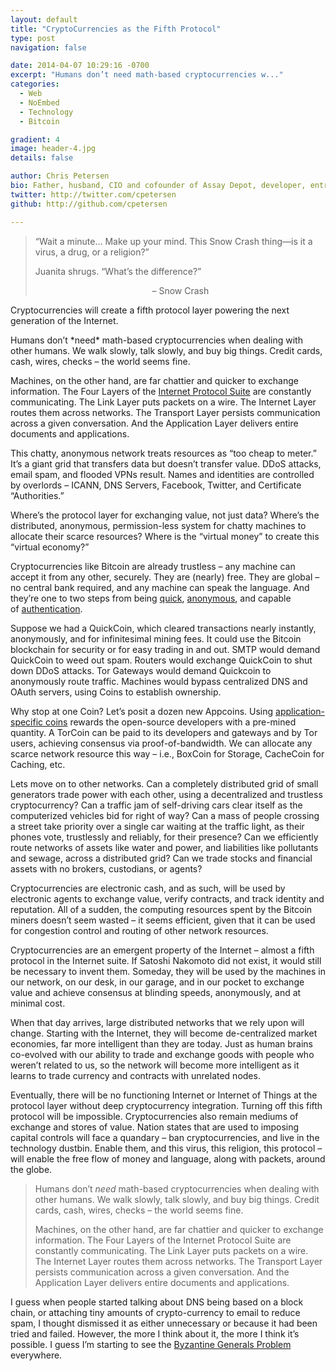 ```yaml
---
layout: default
title: "CryptoCurrencies as the Fifth Protocol"
type: post
navigation: false

date: 2014-04-07 10:29:16 -0700
excerpt: "Humans don’t need math-based cryptocurrencies w..."
categories:
  - Web
  - NoEmbed
  - Technology
  - Bitcoin

gradient: 4
image: header-4.jpg
details: false

author: Chris Petersen
bio: Father, husband, CIO and cofounder of Assay Depot, developer, entrepreneur and technologist.
twitter: http://twitter.com/cpetersen
github: http://github.com/cpetersen

---
```


<blockquote><p>&#8220;Wait a minute&#8230; Make up your mind. This Snow Crash thing—is it a virus, a drug, or a religion?&#8221;</p>
<p>Juanita shrugs. &#8220;What&#8217;s the difference?&#8221;</p>
<p style="text-align:center;">&#8211; Snow Crash</p>
</blockquote>
<p>Cryptocurrencies will create a fifth protocol layer powering the next generation of the Internet.</p>
<p>Humans don&#8217;t *need* math-based cryptocurrencies when dealing with other humans. We walk slowly, talk slowly, and buy big things. Credit cards, cash, wires, checks &#8211; the world seems fine.</p>
<p>Machines, on the other hand, are far chattier and quicker to exchange information. The Four Layers of the <a href="http://en.wikipedia.org/wiki/Internet_protocol_suite">Internet Protocol Suite</a> are constantly communicating. The Link Layer puts packets on a wire. The Internet Layer routes them across networks. The Transport Layer persists communication across a given conversation. And the Application Layer delivers entire documents and applications.</p>
<p>This chatty, anonymous network treats resources as &#8220;too cheap to meter.&#8221; It&#8217;s a giant grid that transfers data but doesn&#8217;t transfer value. DDoS attacks, email spam, and flooded VPNs result. Names and identities are controlled by overlords &#8211; ICANN, DNS Servers, Facebook, Twitter, and Certificate &#8220;Authorities.&#8221;</p>
<p>Where&#8217;s the protocol layer for exchanging value, not just data? Where&#8217;s the distributed, anonymous, permission-less system for chatty machines to allocate their scarce resources? Where is the &#8220;virtual money&#8221; to create this &#8220;virtual economy?&#8221;</p>
<p>Cryptocurrencies like Bitcoin are already trustless &#8211; any machine can accept it from any other, securely. They are (nearly) free. They are global &#8211; no central bank required, and any machine can speak the language. And they&#8217;re one to two steps from being <a href="http://www.fastcoin.ca/">quick</a>, <a href="http://zerocoin.org/">anonymous</a>, and capable of <a href="https://www.namecoin.org/">authentication</a>.</p>
<p>Suppose we had a QuickCoin, which cleared transactions nearly instantly, anonymously, and for infinitesimal mining fees. It could use the Bitcoin blockchain for security or for easy trading in and out. SMTP would demand QuickCoin to weed out spam. Routers would exchange QuickCoin to shut down DDoS attacks. Tor Gateways would demand Quickcoin to anonymously route traffic. Machines would bypass centralized DNS and OAuth servers, using Coins to establish ownership.</p>
<p>Why stop at one Coin? Let&#8217;s posit a dozen new Appcoins. Using <a href="http://startupboy.com/2014/03/09/the-bitcoin-model-for-crowdfunding/">application-specific coins</a> rewards the open-source developers with a pre-mined quantity. A TorCoin can be paid to its developers and gateways and by Tor users, achieving consensus via proof-of-bandwidth. We can allocate any scarce network resource this way &#8211; i.e., BoxCoin for Storage, CacheCoin for Caching, etc.</p>
<p>Lets move on to other networks. Can a completely distributed grid of small generators trade power with each other, using a decentralized and trustless cryptocurrency? Can a traffic jam of self-driving cars clear itself as the computerized vehicles bid for right of way? Can a mass of people crossing a street take priority over a single car waiting at the traffic light, as their phones vote, trustlessly and reliably, for their presence? Can we efficiently route networks of assets like water and power, and liabilities like pollutants and sewage, across a distributed grid? Can we trade stocks and financial assets with no brokers, custodians, or agents?</p>
<p>Cryptocurrencies are electronic cash, and as such, will be used by electronic agents to exchange value, verify contracts, and track identity and reputation. All of a sudden, the computing resources spent by the Bitcoin miners doesn&#8217;t seem wasted &#8211; it seems efficient, given that it can be used for congestion control and routing of other network resources.</p>
<p>Cryptocurrencies are an emergent property of the Internet &#8211; almost a fifth protocol in the Internet suite. If Satoshi Nakomoto did not exist, it would still be necessary to invent them. Someday, they will be used by the machines in our network, on our desk, in our garage, and in our pocket to exchange value and achieve consensus at blinding speeds, anonymously, and at minimal cost.</p>
<p>When that day arrives, large distributed networks that we rely upon will change. Starting with the Internet, they will become de-centralized market economies, far more intelligent than they are today. Just as human brains co-evolved with our ability to trade and exchange goods with people who weren&#8217;t related to us, so the network will become more intelligent as it learns to trade currency and contracts with unrelated nodes.</p>
<p>Eventually, there will be no functioning Internet or Internet of Things at the protocol layer without deep cryptocurrency integration. Turning off this fifth protocol will be impossible. Cryptocurrencies also remain mediums of exchange and stores of value. Nation states that are used to imposing capital controls will face a quandary &#8211; ban cryptocurrencies, and live in the technology dustbin. Enable them, and this virus, this religion, this protocol &#8211; will enable the free flow of money and language, along with packets, around the globe.</p>



 > Humans don’t *need* math-based cryptocurrencies when dealing with other humans. We walk slowly, talk slowly, and buy big things. Credit cards, cash, wires, checks – the world seems fine. 
 > 
 >  Machines, on the other hand, are far chattier and quicker to exchange information. The Four Layers of the Internet Protocol Suite are constantly communicating. The Link Layer puts packets on a wire. The Internet Layer routes them across networks. The Transport Layer persists communication across a given conversation. And the Application Layer delivers entire documents and applications. 

 I guess when people started talking about DNS being based on a block chain, or attaching tiny amounts of crypto-currency to email to reduce spam, I thought dismissed it as either unnecessary or because it had been tried and failed. However, the more I think about it, the more I think it’s possible. I guess I’m starting to see the  [Byzantine Generals Problem](http://en.wikipedia.org/wiki/Byzantine_fault_tolerance)  everywhere. 
